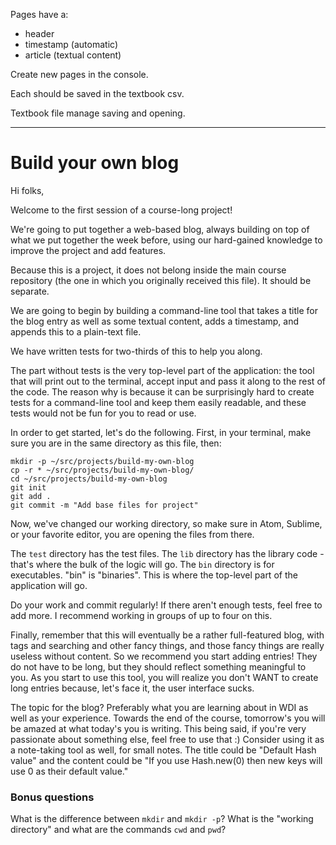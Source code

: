 Pages have a:

- header
- timestamp (automatic)
- article (textual content)

Create new pages in the console.

Each should be saved in the textbook csv. 

Textbook file manage saving and opening.




---

# Build your own blog

Hi folks,

Welcome to the first session of a course-long project!

We're going to put together a web-based blog, always building on top of what we put together the week before, using our hard-gained knowledge to improve the project and add features.

Because this is a project, it does not belong inside the main course repository (the one in which you originally received this file). It should be separate.

We are going to begin by building a command-line tool that takes a title for the blog entry as well as some textual content, adds a timestamp, and appends this to a plain-text file.

We have written tests for two-thirds of this to help you along.

The part without tests is the very top-level part of the application: the tool that will print out to the terminal, accept input and pass it along to the rest of the code. The reason why is because it can be surprisingly hard to create tests for a command-line tool and keep them easily readable, and these tests would not be fun for you to read or use.

In order to get started, let's do the following. First, in your terminal, make sure you are in the same directory as this file, then:

```
mkdir -p ~/src/projects/build-my-own-blog
cp -r * ~/src/projects/build-my-own-blog/
cd ~/src/projects/build-my-own-blog
git init
git add .
git commit -m "Add base files for project"
```

Now, we've changed our working directory, so make sure in Atom, Sublime, or your favorite editor, you are opening the files from there.

The `test` directory has the test files.
The `lib` directory has the library code - that's where the bulk of the logic will go.
The `bin` directory is for executables. "bin" is "binaries". This is where the top-level part of the application will go.

Do your work and commit regularly! If there aren't enough tests, feel free to add more.
I recommend working in groups of up to four on this.

Finally, remember that this will eventually be a rather full-featured blog, with tags and searching and other fancy things, and those fancy things are really useless without content. So we recommend you start adding entries! They do not have to be long, but they should reflect something meaningful to you. As you start to use this tool, you will realize you don't WANT to create long entries because, let's face it, the user interface sucks.

The topic for the blog? Preferably what you are learning about in WDI as well as your experience. Towards the end of the course, tomorrow's you will be amazed at what today's you is writing. This being said, if you're very passionate about something else, feel free to use that :)
Consider using it as a note-taking tool as well, for small notes. The title could be "Default Hash value" and the content could be "If you use Hash.new(0) then new keys will use 0 as their default value."

### Bonus questions

What is the difference between `mkdir` and `mkdir -p`?
What is the "working directory" and what are the commands `cwd` and `pwd`?
